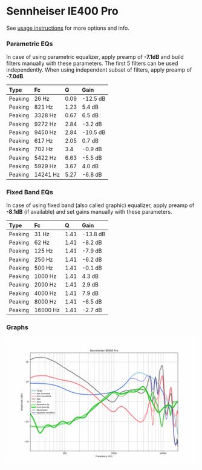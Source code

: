 # Sennheiser IE400 Pro
See [usage instructions](https://github.com/jaakkopasanen/AutoEq#usage) for more options and info.

### Parametric EQs
In case of using parametric equalizer, apply preamp of **-7.1dB** and build filters manually
with these parameters. The first 5 filters can be used independently.
When using independent subset of filters, apply preamp of **-7.0dB**.

| Type    | Fc       |    Q | Gain     |
|:--------|:---------|:-----|:---------|
| Peaking | 26 Hz    | 0.09 | -12.5 dB |
| Peaking | 821 Hz   | 1.23 | 5.4 dB   |
| Peaking | 3328 Hz  | 0.67 | 6.5 dB   |
| Peaking | 9272 Hz  | 2.84 | -3.2 dB  |
| Peaking | 9450 Hz  | 2.84 | -10.5 dB |
| Peaking | 617 Hz   | 2.05 | 0.7 dB   |
| Peaking | 702 Hz   | 3.4  | -0.9 dB  |
| Peaking | 5422 Hz  | 6.63 | -5.5 dB  |
| Peaking | 5929 Hz  | 3.67 | 4.0 dB   |
| Peaking | 14241 Hz | 5.27 | -6.8 dB  |

### Fixed Band EQs
In case of using fixed band (also called graphic) equalizer, apply preamp of **-8.1dB**
(if available) and set gains manually with these parameters.

| Type    | Fc       |    Q | Gain     |
|:--------|:---------|:-----|:---------|
| Peaking | 31 Hz    | 1.41 | -13.8 dB |
| Peaking | 62 Hz    | 1.41 | -8.2 dB  |
| Peaking | 125 Hz   | 1.41 | -7.9 dB  |
| Peaking | 250 Hz   | 1.41 | -6.2 dB  |
| Peaking | 500 Hz   | 1.41 | -0.1 dB  |
| Peaking | 1000 Hz  | 1.41 | 4.3 dB   |
| Peaking | 2000 Hz  | 1.41 | 2.9 dB   |
| Peaking | 4000 Hz  | 1.41 | 7.9 dB   |
| Peaking | 8000 Hz  | 1.41 | -6.5 dB  |
| Peaking | 16000 Hz | 1.41 | -2.7 dB  |

### Graphs
![](./Sennheiser%20IE400%20Pro.png)